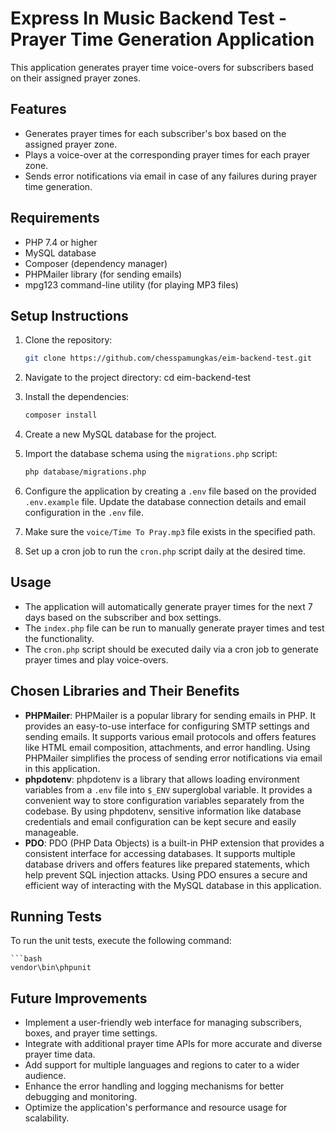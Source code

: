 # Express In Music Backend Test - Prayer Time Generation Application

This application generates prayer time voice-overs for subscribers based on their assigned prayer zones.

## Features

- Generates prayer times for each subscriber's box based on the assigned prayer zone.
- Plays a voice-over at the corresponding prayer times for each prayer zone.
- Sends error notifications via email in case of any failures during prayer time generation.

## Requirements
- PHP 7.4 or higher
- MySQL database
- Composer (dependency manager)
- PHPMailer library (for sending emails)
- mpg123 command-line utility (for playing MP3 files)

## Setup Instructions
1. Clone the repository:

    ```bash
    git clone https://github.com/chesspamungkas/eim-backend-test.git

2. Navigate to the project directory:
    cd eim-backend-test

3. Install the dependencies:

    ```bash
    composer install

4. Create a new MySQL database for the project.
5. Import the database schema using the `migrations.php` script:

    ```bash
    php database/migrations.php

6. Configure the application by creating a `.env` file based on the provided `.env.example` file. Update the database connection details and email configuration in the `.env` file.

7. Make sure the `voice/Time To Pray.mp3` file exists in the specified path.

8. Set up a cron job to run the `cron.php` script daily at the desired time.

## Usage
- The application will automatically generate prayer times for the next 7 days based on the subscriber and box settings.
- The `index.php` file can be run to manually generate prayer times and test the functionality.
- The `cron.php` script should be executed daily via a cron job to generate prayer times and play voice-overs.

## Chosen Libraries and Their Benefits
- **PHPMailer**: PHPMailer is a popular library for sending emails in PHP. It provides an easy-to-use interface for configuring SMTP settings and sending emails. It supports various email protocols and offers features like HTML email composition, attachments, and error handling. Using PHPMailer simplifies the process of sending error notifications via email in this application.
- **phpdotenv**: phpdotenv is a library that allows loading environment variables from a `.env` file into `$_ENV` superglobal variable. It provides a convenient way to store configuration variables separately from the codebase. By using phpdotenv, sensitive information like database credentials and email configuration can be kept secure and easily manageable.
- **PDO**: PDO (PHP Data Objects) is a built-in PHP extension that provides a consistent interface for accessing databases. It supports multiple database drivers and offers features like prepared statements, which help prevent SQL injection attacks. Using PDO ensures a secure and efficient way of interacting with the MySQL database in this application.

## Running Tests
To run the unit tests, execute the following command:

    ```bash
    vendor\bin\phpunit

## Future Improvements
- Implement a user-friendly web interface for managing subscribers, boxes, and prayer time settings.
- Integrate with additional prayer time APIs for more accurate and diverse prayer time data.
- Add support for multiple languages and regions to cater to a wider audience.
- Enhance the error handling and logging mechanisms for better debugging and monitoring.
- Optimize the application's performance and resource usage for scalability.


